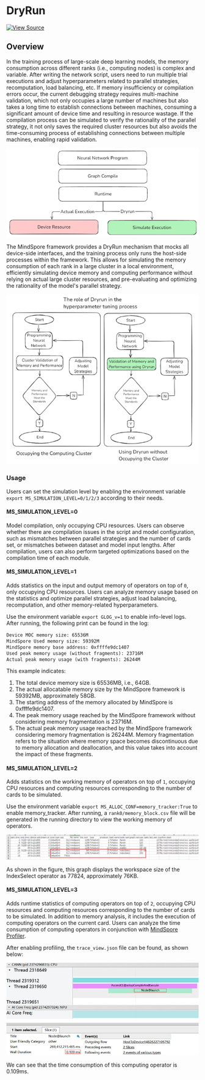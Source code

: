 # DryRun

[![View Source](https://mindspore-website.obs.cn-north-4.myhuaweicloud.com/website-images/r2.6.0/resource/_static/logo_source_en.svg)](https://gitee.com/mindspore/docs/blob/r2.6.0/tutorials/source_en/debug/dryrun.md)

## Overview

In the training process of large-scale deep learning models, the memory consumption across different ranks (i.e., computing nodes) is complex and variable. After writing the network script, users need to run multiple trial executions and adjust hyperparameters related to parallel strategies, recomputation, load balancing, etc. If memory insufficiency or compilation errors occur, the current debugging strategy requires multi-machine validation, which not only occupies a large number of machines but also takes a long time to establish connections between machines, consuming a significant amount of device time and resulting in resource wastage. If the compilation process can be simulated to verify the rationality of the parallel strategy, it not only saves the required cluster resources but also avoids the time-consuming process of establishing connections between multiple machines, enabling rapid validation.

![jit_level_dryrun](./images/jit_level_dryrun_en.png)

The MindSpore framework provides a DryRun mechanism that mocks all device-side interfaces, and the training process only runs the host-side processes within the framework. This allows for simulating the memory consumption of each rank in a large cluster in a local environment, efficiently simulating device memory and computing performance without relying on actual large cluster resources, and pre-evaluating and optimizing the rationality of the model's parallel strategy.

![dryrun](./images/dryrun_en.png)

### Usage

Users can set the simulation level by enabling the environment variable `export MS_SIMULATION_LEVEL=0/1/2/3` according to their needs.

#### MS_SIMULATION_LEVEL=0

Model compilation, only occupying CPU resources. Users can observe whether there are compilation issues in the script and model configuration, such as mismatches between parallel strategies and the number of cards set, or mismatches between dataset and model input lengths. After compilation, users can also perform targeted optimizations based on the compilation time of each module.

#### MS_SIMULATION_LEVEL=1

Adds statistics on the input and output memory of operators on top of `0`, only occupying CPU resources. Users can analyze memory usage based on the statistics and optimize parallel strategies, adjust load balancing, recomputation, and other memory-related hyperparameters.

Use the environment variable `export GLOG_v=1` to enable info-level logs. After running, the following print can be found in the log:

```text
Device MOC memory size: 65536M
MindSpore Used memory size: 59392M
MindSpore memory base address: 0xffffe9dc1407
Used peak memory usage (without fragments): 23716M
Actual peak memory usage (with fragments): 26244M
```

This example indicates:

1. The total device memory size is 65536MB, i.e., 64GB.
2. The actual allocatable memory size by the MindSpore framework is 59392MB, approximately 58GB.
3. The starting address of the memory allocated by MindSpore is 0xffffe9dc1407.
4. The peak memory usage reached by the MindSpore framework without considering memory fragmentation is 23716M.
5. The actual peak memory usage reached by the MindSpore framework considering memory fragmentation is 26244M. Memory fragmentation refers to the situation where memory space becomes discontinuous due to memory allocation and deallocation, and this value takes into account the impact of these fragments.

#### MS_SIMULATION_LEVEL=2

Adds statistics on the working memory of operators on top of `1`, occupying CPU resources and computing resources corresponding to the number of cards to be simulated.

Use the environment variable `export MS_ALLOC_CONF=memory_tracker:True` to enable memory_tracker. After running, a `rank0/memory_block.csv` file will be generated in the running directory to view the working memory of operators.

![mem_tracker](./images/mem_tracker.png)

As shown in the figure, this graph displays the workspace size of the IndexSelect operator as 77824, approximately 76KB.

#### MS_SIMULATION_LEVEL=3

Adds runtime statistics of computing operators on top of `2`, occupying CPU resources and computing resources corresponding to the number of cards to be simulated. In addition to memory analysis, it includes the execution of computing operators on the current card. Users can analyze the time consumption of computing operators in conjunction with [MindSpore Profiler](https://www.mindspore.cn/tutorials/en/r2.6.0/debug/profiler.html).

After enabling profiling, the `trace_view.json` file can be found, as shown below:

![op_time_consuming](./images/op_time_consuming.png)

We can see that the time consumption of this computing operator is 0.109ms.